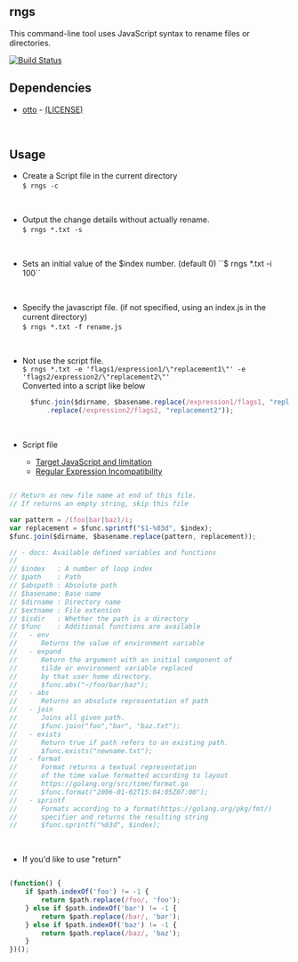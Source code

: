 
## rngs
This command-line tool uses JavaScript syntax to rename files or directories.  

[![Build Status](https://travis-ci.org/gazitt/rngs.svg?branch=master)](https://travis-ci.org/gazitt/rngs)
<br/>

## Dependencies
* [otto](https://github.com/robertkrimen/otto) - [(LICENSE)](https://github.com/robertkrimen/otto/blob/master/LICENSE)
<br/>

## Usage

* Create a Script file in the current directory  
``$ rngs -c``
<br/>

* Output the change details without actually rename.  
``$ rngs *.txt -s``
<br/>

* Sets an initial value of the $index number. (default 0)  
``$ rngs *.txt -i 100``
<br/>

* Specify the javascript file. (if not specified, using an index.js in the current directory)  
``$ rngs *.txt -f rename.js``
<br/>

* Not use the script file.  
``$ rngs *.txt -e 'flags1/expression1/\"replacement1\"' -e 'flags2/expression2/\"replacement2\"' ``  
Converted into a script like below  
  ```javascript
    $func.join($dirname, $basename.replace(/expression1/flags1, "replacement1")
        .replace(/expression2/flags2, "replacement2"));
  ```

<br/>

* Script file

    * [Target JavaScript and limitation](https://github.com/robertkrimen/otto#caveat-emptor)
    * [Regular Expression Incompatibility](https://github.com/robertkrimen/otto#regular-expression-incompatibility)

```javascript

// Return as new file name at end of this file.
// If returns an empty string, skip this file

var pattern = /(foo|bar|baz)/i;
var replacement = $func.sprintf("$1-%03d", $index);
$func.join($dirname, $basename.replace(pattern, replacement));

// - docs: Available defined variables and functions
//
// $index   : A number of loop index
// $path    : Path
// $abspath : Absolute path
// $basename: Base name
// $dirname : Directory name
// $extname : File extension
// $isdir   : Whether the path is a directory
// $func    : Additional functions are available
//	 - env
//		Returns the value of environment variable
//	 - expand
//		Return the argument with an initial component of
//		tilde or environment variable replaced
//		by that user home directory.
//		$func.abs("~/foo/bar/baz");
//	 - abs
//		Returns an absolute representation of path
//	 - join
//		Joins all given path.
//		$func.join("foo","bar", "baz.txt");
//	 - exists
//		Return true if path refers to an existing path.
//		$func.exists("newname.txt");
//	 - format
//		Format returns a textual representation
//		of the time value formatted according to layout
//		https://golang.org/src/time/format.go
//		$func.format("2006-01-02T15:04:05Z07:00");
//	 - sprintf
//		Formats according to a format(https://golang.org/pkg/fmt/)
//		specifier and returns the resulting string
//		$func.sprintf("%03d", $index);

```
<br/>

* If you'd like to use "return"

```javascript

(function() {
    if $path.indexOf('foo') != -1 {
	    return $path.replace(/foo/, 'foo');
    } else if $path.indexOf('bar') != -1 {
	    return $path.replace(/bar/, 'bar');
    } else if $path.indexOf('baz') != -1 {
	    return $path.replace(/baz/, 'baz');
    }
})();

```
